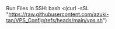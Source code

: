 Run Files In SSH: bash <(curl -sSL "https://raw.githubusercontent.com/azuki-tan/VPS_Config/refs/heads/main/vps.sh")
